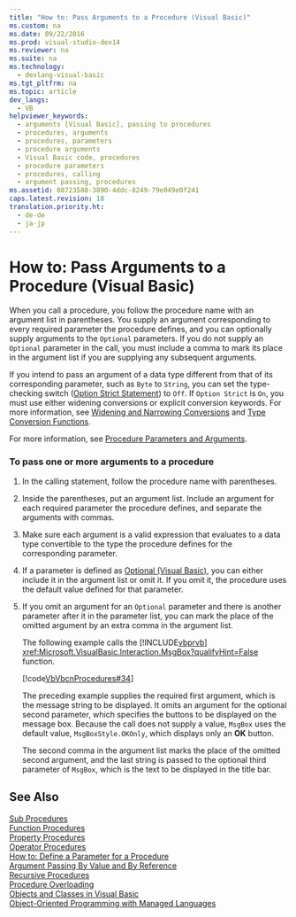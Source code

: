```yaml
---
title: "How to: Pass Arguments to a Procedure (Visual Basic)"
ms.custom: na
ms.date: 09/22/2016
ms.prod: visual-studio-dev14
ms.reviewer: na
ms.suite: na
ms.technology: 
  - devlang-visual-basic
ms.tgt_pltfrm: na
ms.topic: article
dev_langs: 
  - VB
helpviewer_keywords: 
  - arguments [Visual Basic], passing to procedures
  - procedures, arguments
  - procedures, parameters
  - procedure arguments
  - Visual Basic code, procedures
  - procedure parameters
  - procedures, calling
  - argument passing, procedures
ms.assetid: 08723588-3890-4ddc-8249-79e049e0f241
caps.latest.revision: 18
translation.priority.ht: 
  - de-de
  - ja-jp
---
```

# How to: Pass Arguments to a Procedure (Visual Basic)
When you call a procedure, you follow the procedure name with an argument list in parentheses. You supply an argument corresponding to every required parameter the procedure defines, and you can optionally supply arguments to the `Optional` parameters. If you do not supply an `Optional` parameter in the call, you must include a comma to mark its place in the argument list if you are supplying any subsequent arguments.  
  
 If you intend to pass an argument of a data type different from that of its corresponding parameter, such as `Byte` to `String`, you can set the type-checking switch ([Option Strict Statement](../vs140/option-strict-statement.md)) to `Off`. If `Option Strict` is `On`, you must use either widening conversions or explicit conversion keywords. For more information, see [Widening and Narrowing Conversions](../vs140/widening-and-narrowing-conversions--visual-basic-.md) and [Type Conversion Functions](../vs140/type-conversion-functions--visual-basic-.md).  
  
 For more information, see [Procedure Parameters and Arguments](../vs140/procedure-parameters-and-arguments--visual-basic-.md).  
  
### To pass one or more arguments to a procedure  
  
1.  In the calling statement, follow the procedure name with parentheses.  
  
2.  Inside the parentheses, put an argument list. Include an argument for each required parameter the procedure defines, and separate the arguments with commas.  
  
3.  Make sure each argument is a valid expression that evaluates to a data type convertible to the type the procedure defines for the corresponding parameter.  
  
4.  If a parameter is defined as [Optional (Visual Basic)](../vs140/optional--visual-basic-.md), you can either include it in the argument list or omit it. If you omit it, the procedure uses the default value defined for that parameter.  
  
5.  If you omit an argument for an `Optional` parameter and there is another parameter after it in the parameter list, you can mark the place of the omitted argument by an extra comma in the argument list.  
  
     The following example calls the [!INCLUDE[vbprvb](../vs140/includes/vbprvb_md.md)] <xref:Microsoft.VisualBasic.Interaction.MsgBox?qualifyHint=False> function.  
  
     [!code[VbVbcnProcedures#34](../vs140/codesnippet/VisualBasic/how-to--pass-arguments-to-a-procedure--visual-basic-_1.vb)]
  
  
     The preceding example supplies the required first argument, which is the message string to be displayed. It omits an argument for the optional second parameter, which specifies the buttons to be displayed on the message box. Because the call does not supply a value, `MsgBox` uses the default value, `MsgBoxStyle.OKOnly`, which displays only an **OK** button.  
  
     The second comma in the argument list marks the place of the omitted second argument, and the last string is passed to the optional third parameter of `MsgBox`, which is the text to be displayed in the title bar.  
  
## See Also  
 [Sub Procedures](../vs140/sub-procedures--visual-basic-.md)   
 [Function Procedures](../vs140/function-procedures--visual-basic-.md)   
 [Property Procedures](../vs140/property-procedures--visual-basic-.md)   
 [Operator Procedures](../vs140/operator-procedures--visual-basic-.md)   
 [How to: Define a Parameter for a Procedure](../vs140/how-to--define-a-parameter-for-a-procedure--visual-basic-.md)   
 [Argument Passing By Value and By Reference](../vs140/passing-arguments-by-value-and-by-reference--visual-basic-.md)   
 [Recursive Procedures](../vs140/recursive-procedures--visual-basic-.md)   
 [Procedure Overloading](../vs140/procedure-overloading--visual-basic-.md)   
 [Objects and Classes in Visual Basic](../vs140/objects-and-classes-in-visual-basic.md)   
 [Object-Oriented Programming with Managed Languages](../vs140/object-oriented-programming--csharp-and-visual-basic-.md)